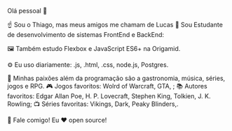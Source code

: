 Olá pessoal 👋

☝️ Sou o Thiago, mas meus amigos me chamam de Lucas
🚀 Sou Estudante de desenvolvimento de sistemas FrontEnd e BackEnd:

🖼️ Também estudo Flexbox e JavaScript ES6+ na Origamid.

⚙️ Eu uso diariamente: .js, .html, .css, node.js, Postgres. 

💙 Minhas paixões além da programação são a gastronomia, música, séries, jogos e RPG.
🎮 Jogos favoritos: Wolrd of Warcraft, GTA, ;
📚 Autores favoritos: Edgar Allan Poe, H. P. Lovecraft, Stephen King, Tolkien, J. K. Rowling;
📺 Séries favoritas: Vikings, Dark, Peaky Blinders,.

💬 Fale comigo!
Eu ❤️ open source!

